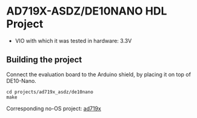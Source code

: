 <!-- no_build_example, no_dts -->

# AD719X-ASDZ/DE10NANO HDL Project

- VIO with which it was tested in hardware: 3.3V

## Building the project

Connect the evaluation board to the Arduino shield, by placing it on top of DE10-Nano.

```
cd projects/ad719x_asdz/de10nano
make
```

Corresponding no-OS project: [ad719x](https://github.com/analogdevicesinc/no-OS/tree/main/projects/ad719x)

